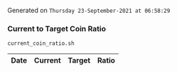 Generated on `Thursday 23-September-2021 at 06:58:29`

### Current to Target Coin Ratio
`current_coin_ratio.sh`

Date|Current|Target|Ratio
---|---|---|---
